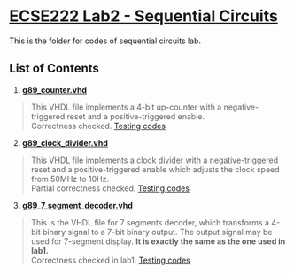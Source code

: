 # [ECSE222 Lab2 - Sequential Circuits](https://github.com/Catosine/ECSE222---VHDL/blob/master/Lab2/Lab%20assignment%202.pdf)  
This is the folder for codes of sequential circuits lab.  

## List of Contents  
1) [__g89_counter.vhd__](https://github.com/Catosine/ECSE222---VHDL/blob/master/Lab2/g89_counter.vhd)  
> This VHDL file implements a 4-bit up-counter with a negative-triggered reset and a positive-triggered enable.  
> Correctness checked. [Testing codes](https://github.com/Catosine/ECSE222---VHDL/blob/master/Lab2/g89_counter.vht)  

2) [__g89_clock_divider.vhd__](https://github.com/Catosine/ECSE222---VHDL/blob/master/Lab2/g89_clock_divider.vhd)  
> This VHDL file implements a clock divider with a negative-triggered reset and a positive-triggered enable which adjusts the clock speed from 50MHz to 10Hz.  
> Partial correctness checked. [Testing codes](https://github.com/Catosine/ECSE222---VHDL/blob/master/Lab2/g89_clock_divider.vht)  

3) [__g89_7_segment_decoder.vhd__](https://github.com/Catosine/ECSE222_Digital_Logics/blob/master/Lab2/code/g89_7_segment_decoder.vhd)  
> This is the VHDL file for 7 segments decoder, which transforms a 4-bit binary signal to a 7-bit binary output. The output signal may be used for 7-segment display. __It is exactly the same as the one used in lab1.__  
> Correctness checked in lab1. [Testing codes](https://github.com/Catosine/ECSE222_Digital_Logics/blob/master/Lab1/code/g89_7_segment_decoder.vht)  
